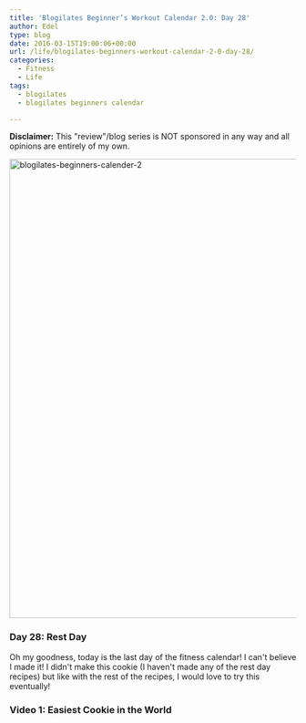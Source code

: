 ```yaml
---
title: 'Blogilates Beginner’s Workout Calendar 2.0: Day 28'
author: Edel
type: blog
date: 2016-03-15T19:00:06+00:00
url: /life/blogilates-beginners-workout-calendar-2-0-day-28/
categories:
  - Fitness
  - Life
tags:
  - blogilates
  - blogilates beginners calendar

---
```

**Disclaimer:** This "review"/blog series is NOT sponsored in any way and all opinions are entirely of my own.

<a href="http://scattered.me/wp-content/uploads/2016/02/blogilates-beginners-calender-2.png" rel="attachment wp-att-11076"><img src="http://scattered.me/wp-content/uploads/2016/02/blogilates-beginners-calender-2-1024x806.png" alt="blogilates-beginners-calender-2" width="1024" height="806" class="alignnone size-large wp-image-11076" srcset="http://erzadel.net/blog/wp-content/uploads/2016/02/blogilates-beginners-calender-2-1024x806.png 1024w, http://erzadel.net/blog/wp-content/uploads/2016/02/blogilates-beginners-calender-2-300x236.png 300w, http://erzadel.net/blog/wp-content/uploads/2016/02/blogilates-beginners-calender-2-768x604.png 768w" sizes="(max-width: 1024px) 100vw, 1024px" /></a>

### Day 28: Rest Day

Oh my goodness, today is the last day of the fitness calendar! I can't believe I made it! I didn't make this cookie (I haven't made any of the rest day recipes) but like with the rest of the recipes, I would love to try this eventually!

### Video 1: Easiest Cookie in the World

<div class="flex-video">
</div>


